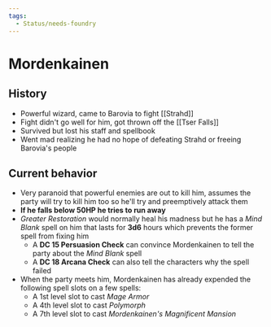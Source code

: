 ```yaml
---
tags:
  - Status/needs-foundry
---
```

# Mordenkainen
## History
* Powerful wizard, came to Barovia to fight [[Strahd]]
* Fight didn't go well for him, got thrown off the [[Tser Falls]]
* Survived but lost his staff and spellbook
* Went mad realizing he had no hope of defeating Strahd or freeing Barovia's people

## Current behavior
* Very paranoid that powerful enemies are out to kill him, assumes the party will try to kill him too so he'll try and preemptively attack them
* **If he falls below 50HP he tries to run away**
* _Greater Restoration_ would normally heal his madness but he has a _Mind Blank_ spell on him that lasts for **3d6** hours which prevents the former spell from fixing him
  * A **DC 15 Persuasion Check** can convince Mordenkainen to tell the party about the _Mind Blank_ spell
  * A **DC 18 Arcana Check** can also tell the characters why the spell failed
* When the party meets him, Mordenkainen has already expended the following spell slots on a few spells:
  * A 1st level slot to cast _Mage Armor_
  * A 4th level slot to cast _Polymorph_
  * A 7th level slot to cast _Mordenkainen's Magnificent Mansion_